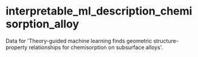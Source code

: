 # interpretable_ml_description_chemisorption_alloy
Data for 'Theory-guided machine learning finds geometric structure-property relationships for chemisorption on subsurface alloys'.
